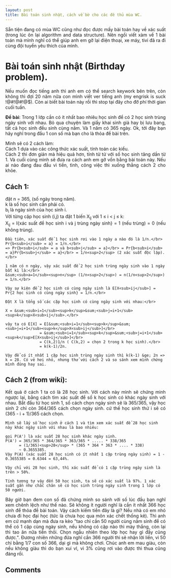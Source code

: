 ```yaml
---
layout: post
title: Bài toán sinh nhật, cách về bờ cho các đê thủ mùa WC.
---
```


<p align="justify">Sẵn tiện đang có mùa WC cũng như đọc được mấy bài toán hay về xác suất (trong lúc ôn lại algorithm and data structure). Nên ngồi viết xàm về 1 bài toán mà mình nghĩ có thể giúp anh em gỡ lại điện thoại, xe máy, tivi đã ra đi cùng đội tuyển yêu thích của mình.</p>

<h1>Bài toán sinh nhật (Birthday problem).</h1>

<p align="justify">Nếu muốn đọc tiếng anh thì anh em có thể search keywork bên trên, còn không thì đợi 20 năm nữa con mình viết ver tiếng anh (my engrisk is suck !@#!@#!@$). Còn ai biết bài toán này rồi thì stop tại đây cho đỡ phí thời gian cuối tuần.</p>

<p align="justify"><b>Đề bài</b>: Trong 1 lớp cần có ít nhất bao nhiêu học sinh để có 2 học sinh trùng ngày sinh với nhau. 
Bỏ qua chuyện làm giấy khai sinh giả hay bị lưu bang, tất cả học sinh đều sinh cùng năm. Và 1 năm có 365 ngày.
Ok, tới đây bạn hãy nghĩ trong đầu 1 con số mà bạn cho là thỏa đề bài trên.</p>

<p align="justify">Mình sẽ có 2 cách làm: </br>Cách 1 dựa vào các công thức xác suất, tính toán các kiểu. </br>Cách 2 thì đơn giản mà hiệu quả hơn, tính từ từ với số học sinh tăng dần từ 1. Và cuối cùng mình sẽ đưa ra cách anh em gỡ vốn bằng bài toán này. Nếu ai nào đang đau đầu vì tiền, tình, công việc thì xuống thẳng cách 2 cho khỏe.</p>

<h2>Cách 1:</h2>

<p align="justify">
	đặt n = 365, (số ngày trong năm).</br>
		k là số học sinh cần phải có.</br>
		b<sub>i</sub> là ngày sinh của học sinh i.</br>
		Với từng cặp học sinh (i,j) ta đặt 1 biến X<sub>ij</sub> với 1 &le; i < j &le; k: </br>
		X<sub>ij</sub> = I{xác suất để học sinh i và j trùng ngày sinh} = 1 (nếu trùng) = 0 (nếu không trùng).</br>

	Đầu tiên, xác suất để 1 học sinh rơi vào 1 ngày a nào đó là 1/n.</br>
	Pr{b<sub>i</sub> = a} = 1/n.</br>
	=> Pr{b<sub>i</sub> = a và b<sub>j</sub> = a}</br> = Pr{b<sub>i</sub> = a}Pr{b<sub>j</sub> = a}</br> = 1/n<sup>2</sup> (2 xác suất độc lập).</br>

	1 năm có n ngày, vậy xác suất để 2 học sinh trùng ngày sinh vào 1 ngày bất kì là:</br>
	&sum;<sub>a=1</sub><sup>n</sup> (1/n<sup>2</sup>) = n(1/n<sup>2</sup>) = 1/n.</br>

	Vậy sự kiện để 2 học sinh có cùng ngày sinh là E[X<sub>ij</sub>] = Pr{2 học sinh có cùng ngày sinh} = 1/n.</br>

	Đặt X là tổng số các cặp học sinh có cùng ngày sinh với nhau:</br>

	X = &sum;<sub>i=1</sub><sup>k</sup>&sum;<sub>j=i+1</sub><sup>k</sup>X<sub>ij</sub>.</br>

	vậy ta có E[X] = E[&sum;<sub>i=1</sub><sup>k</sup>&sum;<sub>j=i+1</sub><sup>k</sup>X<sub>ij</sub>]</br>
				   = &sum;<sub>i=1</sub><sup>k</sup>&sum;<sub>j=i+1</sub><sup>k</sup>E[X<sub>ij</sub>]</br>
				   = C(k,2)1/n ( C(k,2) = chọn 2 trong k học sinh).</br>
				   = k(k-1)/2n.

	Vậy để có ít nhất 1 cặp học sinh trùng ngày sinh thì k(k-1) &ge; 2n => k = 28. Có vẻ hơi nhỏ, nhưng thử với cách 2 và so sánh xem mình chứng mình đúng hay sai.
</p>

<h2>Cách 2 (from wiki):</h2>

<p align="justify">
	Kết quả ở cách 1 ta có là 28 học sinh. Với cách này mình sẽ chứng minh ngược lại, bằng cách tìm xác suất để số k học sinh có khác ngày sinh với nhau. Bắt đầu từ học sinh 1, số cách chọn ngày sinh sẽ là 365/365, vậy học sinh 2 chỉ còn 364/365 cách chọn ngày sinh. cứ thế học sinh thứ i sẽ có (365 - i + 1)/365 cách chọn.

	Mình sẽ lấy số học sinh ở cách 1 và tìm xem xác suất để 28 học sinh này khác ngày sinh với nhau là bao nhiêu:

	gọi P(A') là xác suất 28 học sinh khác ngày sinh.
	P(A') = 365/365 * 364/365 * 363/365 * ..... * 338/365
		  = (1/365)<sup>28</sup> * (365 * 364 * 363 * .... * 338)
		  ~ 0.3655385.
	Vậy P(A) (xác suất 28 học sinh có ít nhất 1 cặp trùng ngày sinh) = 1 - 0.3655385 = 0.6344 = 63,44%.

	Vậy chỉ với 28 học sinh, thì xác suất để có 1 cặp trùng ngày sinh là trên > 50%.

	Tính tương tự vậy đến 50 học sinh, ta sẽ có xác suất là 97%. 1 xác suất gần như chắc chăn sẽ có học sinh trùng ngày sinh trong 1 lớp có 50 người. 
</p>

<p align="justify">Bây giờ bạn đem con số đã chứng mình so sánh với số lúc đầu bạn nghĩ xem chênh lệch như thế nào. Sẽ không ít người nghĩ là cần ít nhất 366 học sinh để thỏa đề bài toán. Vậy cách kiếm tiền đây là gì?
Nếu nhà có em nhỏ chưa đi học đại học (tức là chưa học qua môn xác chết thống kê). Thì anh em cứ mạnh dạn mà đưa ra kèo "tao chỉ cần 50 người cùng năm sinh để có thể có 1 cặp cùng ngày sinh, nếu không có cặp nào thì mày thắng, còn lại thì tao ăn nữa tiền thôi. Chọn ngẫu nhiên theo lớp học hay gì đấy cũng được.". Đương nhiên những đứa nghĩ cần 366 người thì sẽ nhận lời liền, vì 50 chỉ bằng 1/7 con số 366, dại gì mà không chơi. 
Chúc anh em mau giàu, còn nếu không giàu thì do bạn xui vl, vì 3% cũng rơi vào được thì thua cũng đáng rồi.
</p>

<h2>Comments</h2>
<div
  class="fb-like"
  data-share="true"
  data-width="450"
  data-show-faces="true">
</div>
<div class="fb-comments" data-href="http://developers.facebook.com/docs/plugins/comment?post=20151103" data-numposts="5"></div>